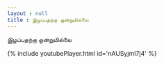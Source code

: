 ```yaml
---
layout : null
title : இழப்பதற்கு ஒன்றுமில்லை
---
```


இழப்பதற்கு ஒன்றுமில்லை



{% include youtubePlayer.html id='nAUSyjmI7j4' %}
